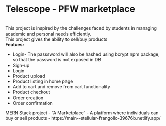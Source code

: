 <h1>Telescope - PFW marketplace</h1>
<br/>
This project is inspired by the challenges faced by students in managing academic and personal needs efficiently.
<br/>
This project gives the ability to sell/buy products
<br/>
<b>Featues:</b>
<ul>
<li>Login- The passsword will also be hashed using bcrypt npm package, so that the password is not exposed in DB</li>
<li>Sign-up</li>
<li>Login</li>
<li>Product upload</li>
<li>Product listing in home page</li>
<li>Add to cart and remove from cart functionality</li>
<li>Product checkout</li>
<li>Order creation</li>
<li>Order confirmation</li>
</ul>
MERN Stack project - “A Marketplace” - A platform where individuals can buy or sell products - https://main--stellular-frangollo-39676b.netlify.app/ 
